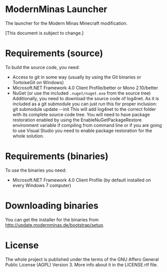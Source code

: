 ModernMinas Launcher
====================
The launcher for the Modern Minas Minecraft modification.

[This document is subject to change.]

Requirements (source)
=====================
To build the source code, you need:
- Access to git in some way (usually by using the Git binaries or TortoiseGit on Windows)
- Microsoft.NET Framework 4.0 Client Profile/better or Mono 2.10/better
- NuGet (or use the included <code>.nuget/nuget.exe</code> from the source tree)
Additionally, you need to download the source code of log4net. As it is included as a git submodule you can just run this for proper inclusion:
	git submodule update --init
This will add log4net to the correct folder with its complete source code tree.
You will need to have package restoration enabled by using the EnableNuGetPackageRestore environment variable if compiling from command line or if you are going to use Visual Studio you need to enable package restoration for the whole solution.

Requirements (binaries)
=======================
To use the binaries you need:
- Microsoft.NET Framework 4.0 Client Profile (by default installed on every Windows 7 computer)

Downloading binaries
====================
You can get the installer for the binaries from http://update.modernminas.de/bootstrap/setup.

License
=======
The whole project is published under the terms of the GNU Affero General Public License (AGPL) Version 3.
More info about it in the LICENSE.rtf file.
